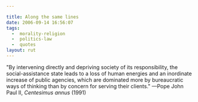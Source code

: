 ```yaml
---

title: Along the same lines
date: 2006-09-14 16:56:07
tags:
  -  morality-religion
  -  politics-law
  -  quotes
layout: rut
---
```


"By intervening directly and depriving society of its responsibility, the social-assistance state leads to a loss of human energies and an inordinate increase of public agencies, which are dominated more by bureaucratic ways of thinking than by concern for serving their clients." &mdash;Pope John Paul II, <i>Centesimus annus</i> (1991)

